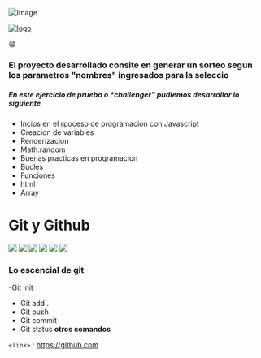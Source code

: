 ![Image](https://github.com/user-attachments/assets/992d0cf8-fb47-4d35-ab7b-3b031a82ba16)


[![logo](https://alelaraquiroga.my.canva.site/a-ogp "logo")](https://alelaraquiroga.my.canva.site/a-ogp "logo")

:smile:

### El proyecto desarrollado consite en generar un sorteo segun los parametros "nombres" ingresados para la seleccio

##### En este ejercicio de prueba o *challenger" pudiemos desarrollar lo siguiente


- Incios en el rpoceso de programacion con Javascript
- Creacion de variables
- Renderizacion
- Math.random
- Buenas practicas en programacion
- Bucles
- Funciones 
- html
- Array

# Git y Github



![](https://img.shields.io/github/stars/pandao/editor.md.svg) ![](https://img.shields.io/github/forks/pandao/editor.md.svg) ![](https://img.shields.io/github/tag/pandao/editor.md.svg) ![](https://img.shields.io/github/release/pandao/editor.md.svg) ![](https://img.shields.io/github/issues/pandao/editor.md.svg) ![](https://img.shields.io/bower/v/editor.md.svg)



### Lo escencial de git

-Git init
- Git add .
- Git push
- Git commit
- Git status
****otros comandos****



`<link>` : <https://github.com>

